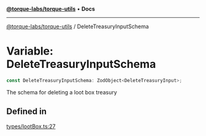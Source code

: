 [**@torque-labs/torque-utils**](../README.md) • **Docs**

***

[@torque-labs/torque-utils](../README.md) / DeleteTreasuryInputSchema

# Variable: DeleteTreasuryInputSchema

```ts
const DeleteTreasuryInputSchema: ZodObject<DeleteTreasuryInput>;
```

The schema for deleting a loot box treasury

## Defined in

[types/lootBox.ts:27](https://github.com/torque-labs/torque-utils/blob/3bd29ca22f900f1cf2686f7f240bf82e15337207/types/lootBox.ts#L27)
